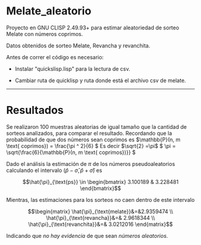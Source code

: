 # Melate_aleatorio
Proyecto en GNU CLISP 2.49.93+ para estimar aleatoriedad de sorteo Melate con números coprimos.

Datos obtenidos de sorteo Melate, Revancha y revanchita.

Antes de correr el código es necesario:

- Instalar "quickslisp.lisp" para la lectura de csv.

- Cambiar ruta de quicklisp y ruta donde está el archivo csv de melate.


----------------------------------------------------------------------------------------
# Resultados
Se realizaron 100 muestras aleatorias de igual tamaño que la cantidad de sorteos analizados, para comparar el resultado. Recordando que la probabilidad de que dos números sean coprimos es
$\mathbb{P}(n, m \text{ coprimos}) = \frac{\pi ^ 2}{6} $
Es decir $\sqrt{2} =\pi$
$ \pi = \sqrt{\frac{6}{\mathbb{P}(n, m \text{ coprimos})}} $

Dado el análisis la estimación de $\pi$ de los números pseudoaleatorios calculando el intervalo $(\hat{p}-\hat{\sigma}, \hat{p}+ \hat{\sigma} )$ es

$$\hat{\pi}_{\text{ps}} \in  \begin{bmatrix} 3.100189 & 3.228481 \end{bmatrix}$$

Mientras, las estimaciones para los sorteos no caen dentro de este intervalo

$$\begin{matrix} \hat{\pi}_{\text{melate}}&=&2.9359474 \\  \hat{\pi}_{\text{revancha}}&=& 2.9618344 \\  \hat{\pi}_{\text{revanchita}}&=& 3.0212016  \end{matrix}$$

Indicando que *no hay evidencia* de que sean *números aleatorios*.

